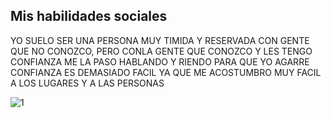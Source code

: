 ## Mis habilidades sociales
YO SUELO SER UNA PERSONA MUY TIMIDA Y RESERVADA CON GENTE QUE NO CONOZCO, PERO CONLA GENTE QUE CONOZCO Y LES TENGO CONFIANZA ME LA PASO HABLANDO Y RIENDO 
PARA QUE YO AGARRE CONFIANZA ES DEMASIADO FACIL YA QUE ME ACOSTUMBRO MUY FACIL A LOS LUGARES Y A LAS PERSONAS

![1](http://strategy2c.files.wordpress.com/2009/03/tegning-kommunikation1.jpg)
